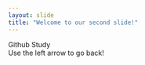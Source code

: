 ```yaml
---
layout: slide
title: "Welcome to our second slide!"
---
```

Github Study <br>
Use the left arrow to go back!
